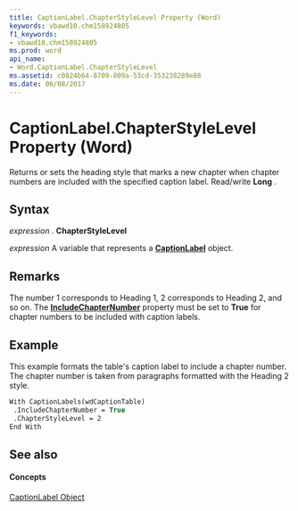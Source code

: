```yaml
---
title: CaptionLabel.ChapterStyleLevel Property (Word)
keywords: vbawd10.chm158924805
f1_keywords:
- vbawd10.chm158924805
ms.prod: word
api_name:
- Word.CaptionLabel.ChapterStyleLevel
ms.assetid: c0824b64-8709-009a-53cd-353238289e88
ms.date: 06/08/2017
---
```



# CaptionLabel.ChapterStyleLevel Property (Word)

Returns or sets the heading style that marks a new chapter when chapter numbers are included with the specified caption label. Read/write **Long** .


## Syntax

 _expression_ . **ChapterStyleLevel**

 _expression_ A variable that represents a **[CaptionLabel](captionlabel-object-word.md)** object.


## Remarks

The number 1 corresponds to Heading 1, 2 corresponds to Heading 2, and so on. The **[IncludeChapterNumber](captionlabel-includechapternumber-property-word.md)** property must be set to **True** for chapter numbers to be included with caption labels.


## Example

This example formats the table's caption label to include a chapter number. The chapter number is taken from paragraphs formatted with the Heading 2 style.


```vb
With CaptionLabels(wdCaptionTable) 
 .IncludeChapterNumber = True 
 .ChapterStyleLevel = 2 
End With
```


## See also


#### Concepts


[CaptionLabel Object](captionlabel-object-word.md)

